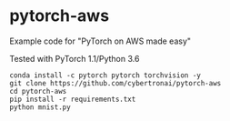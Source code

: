 # pytorch-aws
Example code for "PyTorch on AWS made easy"

Tested with PyTorch 1.1/Python 3.6
```
conda install -c pytorch pytorch torchvision -y
git clone https://github.com/cybertronai/pytorch-aws
cd pytorch-aws
pip install -r requirements.txt
python mnist.py
```
